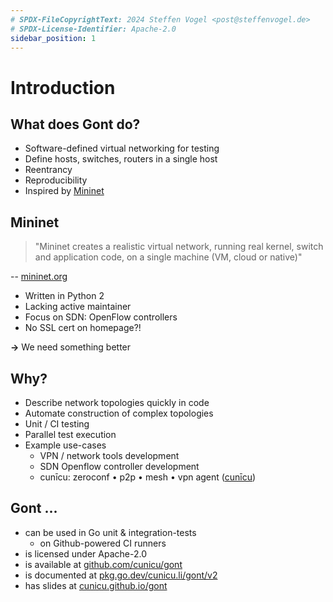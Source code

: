 ```yaml
---
# SPDX-FileCopyrightText: 2024 Steffen Vogel <post@steffenvogel.de>
# SPDX-License-Identifier: Apache-2.0
sidebar_position: 1
---
```


# Introduction


## What does Gont do?

-   Software-defined virtual networking for testing
-   Define hosts, switches, routers in a single host
-   Reentrancy
-   Reproducibility
-   Inspired by [Mininet](http://mininet.org/)


## Mininet

> "Mininet creates a realistic virtual network, running real kernel, switch and application code, on a single machine (VM, cloud or native)"

-- [mininet.org](http://mininet.org/)

-   Written in Python 2
-   Lacking active maintainer
-   Focus on SDN: OpenFlow controllers
-   No SSL cert on homepage?!

**→** We need something better


## Why?

-   Describe network topologies quickly in code
-   Automate construction of complex topologies
-   Unit / CI testing
-   Parallel test execution
-   Example use-cases
    -   VPN / network tools development
    -   SDN Openflow controller development
    -   cunīcu: zeroconf • p2p • mesh • vpn agent
        ([cunīcu](https://github.com/cunicu/cunicu))

## Gont ...

-   can be used in Go unit & integration-tests
    -   on Github-powered CI runners
-   is licensed under Apache-2.0
-   is available at
    [github.com/cunicu/gont](https://github.com/cunicu/gont)
-   is documented at
    [pkg.go.dev/cunicu.li/gont/v2](https://pkg.go.dev/cunicu.li/gont/v2)
-   has slides at [cunicu.github.io/gont](https://cunicu.github.io/gont)
